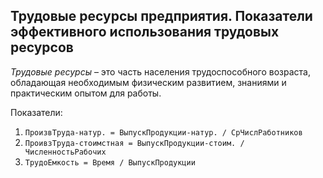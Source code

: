 Трудовые ресурсы предприятия. Показатели эффективного использования трудовых ресурсов
---

*Трудовые ресурсы* – это часть населения трудоспособного возраста, обладающая необходимым физическим развитием, знаниями и практическим опытом для работы.

Показатели:

1. `ПроизвТруда-натур. = ВыпускПродукции-натур. / СрЧислРаботников`
2. `ПроивзТруда-стоимстная = ВыпускПродукции-стоим. / ЧисленностьРабочих`
3. `ТрудоЕмкость = Время / ВыпускПродукции`
